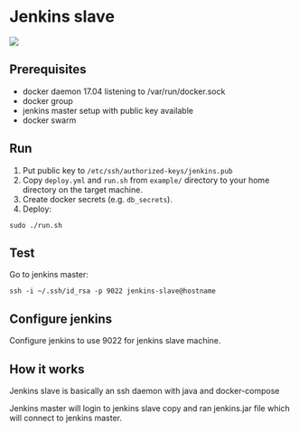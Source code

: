 # Jenkins slave

[![](http://dockeri.co/image/sizmek/jenkins-slave-in-docker)](https://registry.hub.docker.com/u/sizmek/jenkins-slave-in-docker/)

## Prerequisites

- docker daemon 17.04 listening to /var/run/docker.sock
- docker group
- jenkins master setup with public key available
- docker swarm

## Run

1. Put public key to `/etc/ssh/authorized-keys/jenkins.pub`
2. Copy `deploy.yml` and `run.sh` from `example/` directory to your home directory on the target machine.
3. Create docker secrets (e.g. `db_secrets`).
4. Deploy:
```
sudo ./run.sh
```

## Test

Go to jenkins master:

```
ssh -i ~/.ssh/id_rsa -p 9022 jenkins-slave@hostname
```

## Configure jenkins

Configure jenkins to use 9022 for jenkins slave machine.

## How it works

Jenkins slave is basically an ssh daemon with java and docker-compose

Jenkins master will login to jenkins slave copy and ran jenkins.jar file which will connect to jenkins master.
